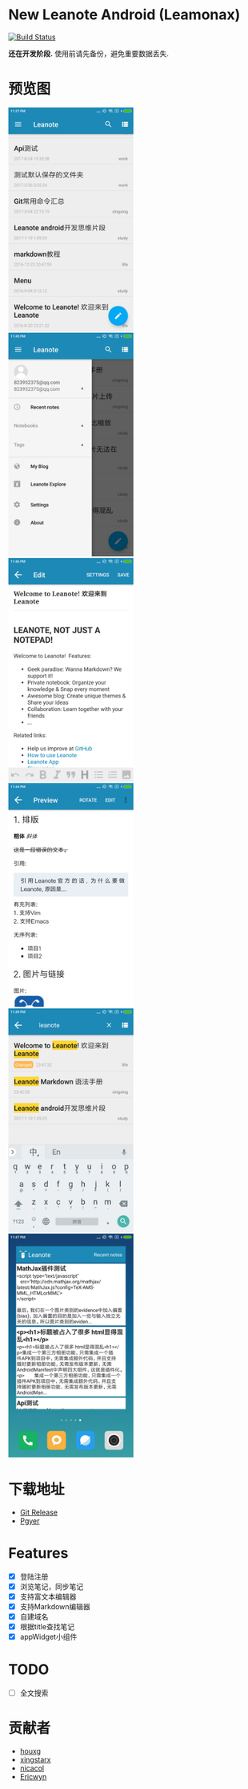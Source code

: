 # New Leanote Android (Leamonax)

[![Build Status](https://travis-ci.org/leanote/leanote-android.svg?branch=master)](https://travis-ci.org/leanote/leanote-android?branch=master)

**还在开发阶段.** 使用前请先备份，避免重要数据丢失.

# 预览图
<img src="screenshot/MainActivity.png" alt="首页" width="250" height="446">
&ensp; &ensp;<img src="screenshot/Navigation.png" alt="导航页" width="250" height="446">
&ensp; &ensp;<img src="screenshot/RichText.png" alt="富文本编辑器" width="250" height="446"> <br>

<img src="screenshot/Markdown.png" alt="Markdown编辑器" width="250" height="446">
&ensp; &ensp;<img src="screenshot/Search.png" alt="搜索" width="250" height="446">
&ensp; &ensp;<img src="screenshot/AppWidget.png" alt="AppWidget" width="250" height="446"> <br>

# 下载地址
- [Git Release](https://github.com/leanote/leanote-android/releases/latest)
- [Pgyer](https://www.pgyer.com/Leanote)

# Features
- [x] 登陆注册
- [x] 浏览笔记，同步笔记
- [x] 支持富文本编辑器
- [x] 支持Markdown编辑器
- [x] 自建域名
- [x] 根据title查找笔记
- [x] appWidget小组件

# TODO
- [ ] 全文搜索

# 贡献者

- [houxg](https://github.com/houxg)
- [xingstarx](https://github.com/xingstarx)
- [nicacol](https://github.com/nicacol)
- [Ericwyn](https://github.com/Ericwyn)
